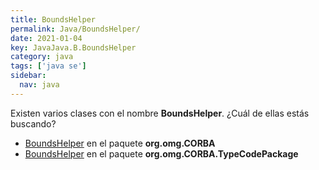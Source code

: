 ```yaml
---
title: BoundsHelper
permalink: Java/BoundsHelper/
date: 2021-01-04
key: JavaJava.B.BoundsHelper
category: java
tags: ['java se']
sidebar: 
  nav: java
---
```


Existen varios clases con el nombre **BoundsHelper**. ¿Cuál de ellas estás buscando?
<ul>
<li><a href="/Java/BoundsHelper-org-omg-CORBA/">BoundsHelper</a> en el paquete <strong>org.omg.CORBA</strong></li>
<li><a href="/Java/BoundsHelper-org-omg-CORBA-TypeCodePackage/">BoundsHelper</a> en el paquete <strong>org.omg.CORBA.TypeCodePackage</strong></li>
<ul>
